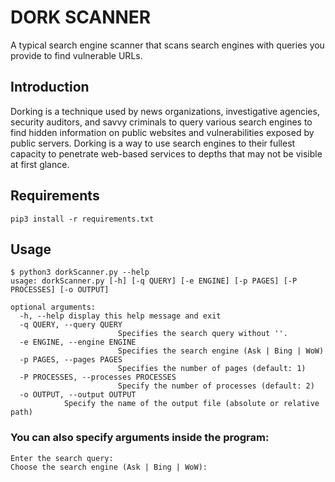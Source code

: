 # DORK SCANNER #

A typical search engine scanner that scans search engines with queries you provide to find vulnerable URLs.


## Introduction ##

Dorking is a technique used by news organizations, investigative agencies, security auditors, and savvy criminals to query various search engines to find hidden information on public websites and vulnerabilities exposed by public servers. Dorking is a way to use search engines to their fullest capacity to penetrate web-based services to depths that may not be visible at first glance.

## Requirements ##

```
pip3 install -r requirements.txt
```

## Usage ##

```
$ python3 dorkScanner.py --help
usage: dorkScanner.py [-h] [-q QUERY] [-e ENGINE] [-p PAGES] [-P PROCESSES] [-o OUTPUT]

optional arguments:
  -h, --help display this help message and exit
  -q QUERY, --query QUERY
                        Specifies the search query without ''.
  -e ENGINE, --engine ENGINE
                        Specifies the search engine (Ask | Bing | WoW)
  -p PAGES, --pages PAGES
                        Specifies the number of pages (default: 1)
  -P PROCESSES, --processes PROCESSES
                        Specify the number of processes (default: 2)
  -o OUTPUT, --output OUTPUT 
			Specify the name of the output file (absolute or relative path)
```

### You can also specify arguments inside the program:

```
Enter the search query: 
Choose the search engine (Ask | Bing | WoW):
```
